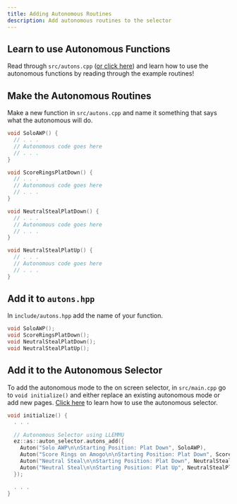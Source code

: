 ```yaml
---
title: Adding Autonomous Routines
description: Add autonomous routines to the selector
---
```


## Learn to use Autonomous Functions
Read through `src/autons.cpp` ([or click here](https://ez-robotics.github.io/EZ-Template/tutorials/example_autons)) and learn how to use the autonomous functions by reading through the example routines!  

## Make the Autonomous Routines
Make a new function in `src/autons.cpp` and name it something that says what the autonomous will do.  
```cpp
void SoloAWP() {
  // . . .
  // Autonomous code goes here
  // . . .
}

void ScoreRingsPlatDown() {
  // . . .
  // Autonomous code goes here
  // . . .
}

void NeutralStealPlatDown() {
  // . . .
  // Autonomous code goes here
  // . . .
}

void NeutralStealPlatUp() {
  // . . .
  // Autonomous code goes here
  // . . .
}
```

## Add it to `autons.hpp` 
In `include/autons.hpp` add the name of your function.  
```cpp
void SoloAWP();
void ScoreRingsPlatDown();
void NeutralStealPlatDown();
void NeutralStealPlatUp();
```
## Add it to the Autonomous Selector
To add the autonomous mode to the on screen selector, in `src/main.cpp` go to `void initialize()` and either replace an existing autonomous mode or add new pages.  [Click here](https://ez-robotics.github.io/EZ-Template/tutorials/using_auton_selector) to learn how to use the autonomous selector.    
```cpp
void initialize() {
  . . . 

  // Autonomous Selector using LLEMMU
  ez::as::auton_selector.autons_add({
    Auton("Solo AWP\n\nStarting Position: Plat Down", SoloAWP),
    Auton("Score Rings on Amogo\n\nStarting Position: Plat Down", ScoreRingsPlatDown),
    Auton("Neutral Steal\n\nStarting Position: Plat Down", NeutralStealPlatDown),
    Auton("Neutral Steal\n\nStarting Position: Plat Up", NeutralStealPlatUp),
  });

  . . .
}
```
